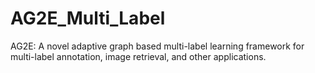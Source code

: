 # AG2E_Multi_Label
AG2E: A novel adaptive graph based multi-label learning framework for multi-label annotation, image retrieval, and other applications.
